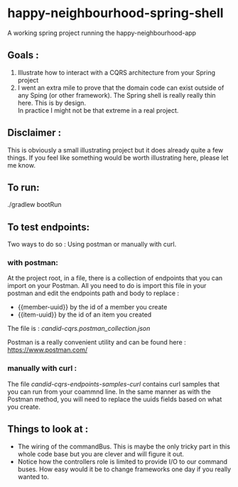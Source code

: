 # happy-neighbourhood-spring-shell

A working spring project running the happy-neighbourhood-app

## Goals :
1. Illustrate how to interact with a CQRS architecture from your Spring project
2. I went an extra mile to prove that the domain code can exist outside of any Sping (or other framework). The Spring shell is really really thin here. This is by design.  
In practice I might not be that extreme in a real project.

## Disclaimer :

This is obviously a small illustrating project but it does already quite a few things. If you feel like something would be worth illustrating here, please let me know.

## To run:
./gradlew bootRun

## To test endpoints:

Two ways to do so : Using postman or manually with curl.

### with postman:

At the project root, in a file, there is a collection of endpoints that you can import on your Postman.
All you need to do is import this file in your postman and edit the endpoints path and body to replace :

- {{member-uuid}} by the id of a member you create
- {{item-uuid}} by the id of an item you created

The file is : 
_candid-cqrs.postman_collection.json_

Postman is a really convenient utility and can be found here : https://www.postman.com/

### manually with curl :
The file _candid-cqrs-endpoints-samples-curl_ contains curl samples that you can run from your coammnd line. In the same manner as with the Postman method, you will need to replace the uuids fields based on what you create.

## Things to look at :

- The wiring of the commandBus. This is maybe the only tricky part in this whole code base but you are clever and will figure it out.
- Notice how the controllers role is limited to provide I/O to our command buses. How easy would it be to change frameworks one day if you really wanted to.

